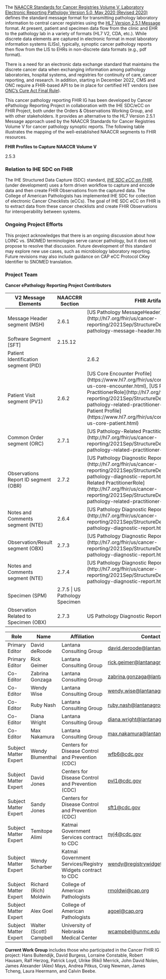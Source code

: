 The [NAACCR Standards for Cancer Registries Volume V, Laboratory Electronic Reporting Pathology Version 5.0, May 2020 (Revised 2020)](https://www.naaccr.org/wp-content/uploads/2020/05/NAACCR-Vol-V_20200526.pdf) defines the standard message format for transmitting pathology laboratory information to central cancer registries using the [HL7 Version 2.5.1 Message](http://www.hl7.org/implement/standards/product_brief.cfm?product_id=144) format. At present, patient and specimen data flow from the clinic and EHR to the pathology lab in a variety of formats (HL7 V2, CDA, etc.). While discrete data elements are captured in electronic format in most laboratory information systems (LISs), typically, synoptic cancer pathology reports then flow from the LIS to EHRs in non-discrete data formats (e.g., pdf format). 

There is a need for an electronic data exchange standard that maintains the discrete cancer data when exchanging information among pathology laboratories, hospital systems, and registries for continuity of care, cancer reporting, and research. In addition, starting in December 2022, CMS and ONC require a FHIR-based API to be in place for certified HIT vendors (see [ONC’s Cure Act Final Rule](https://www.healthit.gov/curesrule/download)). 

This cancer pathology reporting FHIR IG has been developed by Cancer ePathology Reporting Project in collaboration with the IHE SDC/eCC on FHIR Project, both under the Orders & Observations Working Group, and with other stakeholders. It provides an alternative to the HL7 Version 2.5.1 Message approach used by the NAACCR Standards for Cancer Registries Volume V for cancer pathology synoptic reports. The following table illustrates the mapping of the well-established NAACCR segments to FHIR resources.

**FHIR Profiles to Capture NAACCR Volume V**

<div class="tg-wrap">
<table class="table table-bordered table-hover table-condensed">

<thead>
<tr>
<th>V2 Message Elements</th>
<th>NAACCRR Section</th>
<th>FHIR Artifact </th>
</tr>
</thead>
<tbody>
<tr>
<td>Message Header segment (MSH) </td>
<td>2.6.1</td> 
<td>[US Pathology MessageHeader](http://hl7.org/fhir/us/cancer-reporting/2021Sep/StructureDefinition-us-pathology-message-header.html) </td>
</tr>
<tr>
<td>Software Segment [SFT] </td> 
<td>2.15.12</td>
<td></td>
</tr>
<tr>
<td>Patient Identification segment (PID)<td>
<td>2.6.2 </td>
<td>[US Core Patient Profile](http://hl7.org/fhir/us/core/StructureDefinition-us-core-patient.html)</td>
</tr>
<tr>
<td>Patient Visit segment (PV1)</td>
<td>2.6.2 </td>
<td>[US Core Encounter Profile](https://www.hl7.org/fhir/us/core/StructureDefinition-us-core-encounter.html), [US Pathology-Related PractitionerRole](http://hl7.org/fhir/us/cancer-reporting/2021Sep/StructureDefinition-us-pathology-related-practitioner-role.html), [US Core Patient Profile](https://www.hl7.org/fhir/us/core/StructureDefinition-us-core-patient.html)</td>
</tr>
<tr>
<td>Common Order segment (ORC)</td> 
<td>2.7.1</td>
<td>[US Pathology-Related PractitionerRole](http://hl7.org/fhir/us/cancer-reporting/2021Sep/StructureDefinition-us-pathology-related-practitioner-role.html)</td>
</tr>
<tr>
<td>Observations Report ID segment (OBR)</td>
<td>2.7.2</td>
<td>[US Pathology Diagnostic Report](http://hl7.org/fhir/us/cancer-reporting/2021Sep/StructureDefinition-us-pathology-diagnostic-report.html), [US Pathology-Related PractitionerRole](http://hl7.org/fhir/us/cancer-reporting/2021Sep/StructureDefinition-us-pathology-related-practitioner-role.html)</td>
</tr>
<tr>
<td>Notes and Comments segment (NTE)</td>
<td>2.6.4 </td>
<td>[US Pathology Diagnostic Report] (http://hl7.org/fhir/us/cancer-reporting/2021Sep/StructureDefinition-us-pathology-diagnostic-report.html)</td>
</tr>
<tr>
<td>Observation/Result segment (OBX)</td>
<td>2.7.3</td>
<td>[US Pathology Diagnostic Report (results)](http://hl7.org/fhir/us/cancer-reporting/2021Sep/StructureDefinition-us-pathology-diagnostic-report.html)</td>
</tr>
<tr>
<td>Notes and Comments segment (NTE)</td> 
<td>2.7.4</td>
<td>[US Pathology Diagnostic Report] (http://hl7.org/fhir/us/cancer-reporting/2021Sep/StructureDefinition-us-pathology-diagnostic-report.html)</td>
</tr>
<tr>
<td>Specimen (SPM)</td>
<td>2.7.5 | US Pathology Specimen</td>
</tr>
<tr>
<td>Observation Related to Specimen (OBX)</td>
<td>2.7.3</td> 
<td>US Pathology Diagnostic Report</td>
<td>Continuation Pointer (DSC)</td> 
2.5.3</td>
<td></td>
</tr> 
</tbody>


### Relation to IHE SDC on FHIR

The IHE Structured Data Capture (SDC) standard, [*IHE SDC eCC on FHIR*](https://build.fhir.org/ig/HL7/ihe-sdc-ecc-on-fhir/branches/master/index.html), (under development) uses a form driven workflow to capture and encode data and then create FHIR Observations from the captured data. The College of American Pathologists has implemented IHE SDC for collection of electronic Cancer Checklists (eCCs). The goal of IHE SDC eCC on FHIR is to extract data from these cancer checklists and create FHIR Observations for interoperability between systems.

### Ongoing Project Efforts
This project acknowledges that there is an ongoing discussion about how LOINC vs. SNOMED terminologies serve cancer pathology, but it does not propose to resolve that discussion. Future development of this standard may explore new use cases, such as microbiology laboratory reporting. Future revisions may also include guidance on CAP eCC Protocol CKey Identifier to SNOMED translation.  

### Project Team
**Cancer ePathology Reporting Project Contributors**

| Role | Name | Affiliation | Contact |
| -------- | -------- | -------- | -------- |
| Primary Editor | David deRoode | Lantana Consulting Group | david.deroode@lantanagroup.com|
| Primary Editor | Rick Geimer | Lantana Consulting Group | rick.geimer@lantanagroup.com|
| Co-Editor | Zabrina Gonzaga | Lantana Consulting Group | zabrina.gonzaga@lantanagroup.com|
| Co-Editor | Wendy Wise | Lantana Consulting Group | wendy.wise@lantanagroup.com|
| Co-Editor | Ruby Nash | Lantana Consulting Group | ruby.nash@lantanagroup.com|
| Co-Editor | Diana Wright | Lantana Consulting Group | diana.wright@lantanagroup.com|
| Co-Editor | Max Nakamura | Lantana Consulting Group | max.nakamura@lantanagroup.com|
| Subject Matter Expert | Wendy Blumenthal | Centers for Disease Control and Prevention (CDC) | wfb6@cdc.gov|
| Subject Matter Expert | David Jones | Centers for Disease Control and Prevention (CDC) | pvl1@cdc.gov|
| Subject Matter Expert | Sandy Jones | Centers for Disease Control and Prevention (CDC) | sft1@cdc.gov|
| Subject Matter Expert | Temitope Alimi | Katmai Government Services contract to CDC | nyj4@cdc.gov|
| Subject Matter Expert | Wendy Scharber | Katmai Government Services/Registry Widgets contract to CDC | wendy@registrywidgets.com|
| Subject Matter Expert | Richard (Rich) Moldwin | College of American Pathologists | rmoldwi@cap.org|
| Subject Matter Expert | Alex Goel | College of American Pathologists | agoel@cap.org|
| Subject Matter Expert | Walter (Scott) Campbell | University of Nebraska Medical Center | wcampbel@unmc.edu |

**Current Work Group** includes those who participated in the Cancer FHIR IG project: Hans Buitendijk, David Burgess, Lorraine Constable, Robert Hausam, Ralf Herzog, Patrick Loyd, Ulrike (Riki) Merrick, John David Nolen, James Alexander (Alex) Mays, Andrea Pitkus, Craig Newman, James Tcheng, Laura Heermann, and Calvin Beebe.